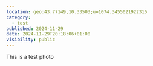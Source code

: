 ```yaml
---
location: geo:43.77149,10.33503;u=1074.3455021922316
category:
  - test
published: 2024-11-29
date: 2024-11-29T20:18:06+01:00
visibility: public
---
```


This is a test photo